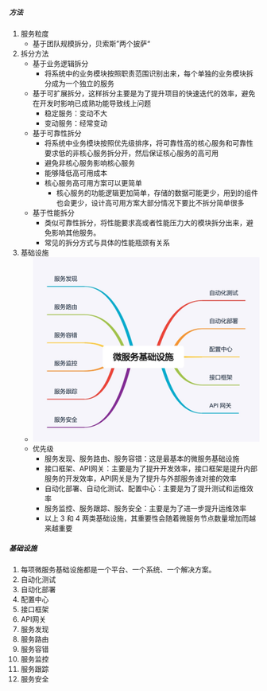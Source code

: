 ##### 方法
1. 服务粒度
    * 基于团队规模拆分，贝索斯”两个披萨“
2. 拆分方法
    * 基于业务逻辑拆分
        - 将系统中的业务模块按照职责范围识别出来，每个单独的业务模块拆分成为一个独立的服务
    * 基于可扩展拆分，这样拆分主要是为了提升项目的快速迭代的效率，避免在开发时影响已成熟功能导致线上问题
        - 稳定服务：变动不大
        - 变动服务：经常变动
    * 基于可靠性拆分
        - 将系统中业务模块按照优先级排序，将可靠性高的核心服务和可靠性要求低的非核心服务拆分开，然后保证核心服务的高可用
        - 避免非核心服务影响核心服务
        - 能够降低高可用成本
        - 核心服务高可用方案可以更简单
            + 核心服务的功能逻辑更加简单，存储的数据可能更少，用到的组件也会更少，设计高可用方案大部分情况下要比不拆分简单很多
    * 基于性能拆分
        - 类似可靠性拆分，将性能要求高或者性能压力大的模块拆分出来，避免影响其他服务。
        - 常见的拆分方式与具体的性能瓶颈有关系
3. 基础设施
    * ![](img/%E5%BE%AE%E6%9C%8D%E5%8A%A1%E5%9F%BA%E7%A1%80%E8%AE%BE%E6%96%BD%2Cjepg.jpeg)
    * 优先级
        - 服务发现、服务路由、服务容错：这是最基本的微服务基础设施
        - 接口框架、API网关：主要是为了提升开发效率，接口框架是提升内部服务的开发效率，API网关是为了提升与外部服务谁对接的效率
        - 自动化部署、自动化测试、配置中心：主要是为了提升测试和运维效率
        - 服务监控、服务跟踪、服务安全：主要是为了进一步提升运维效率
        - 以上 3 和 4 两类基础设施，其重要性会随着微服务节点数量增加而越来越重要

##### 基础设施
1. 每项微服务基础设施都是一个平台、一个系统、一个解决方案。
2. 自动化测试
3. 自动化部署
4. 配置中心
5. 接口框架
6. API网关
7. 服务发现
8. 服务路由
9. 服务容错
10. 服务监控
11. 服务跟踪
12. 服务安全